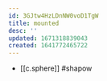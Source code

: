 ```yaml
---
id: 3GJtw4HzLDnNW0voD1TgW
title: mounted
desc: ''
updated: 1671318839043
created: 1641772465722
---
```




- [[c.sphere]] #shapow
